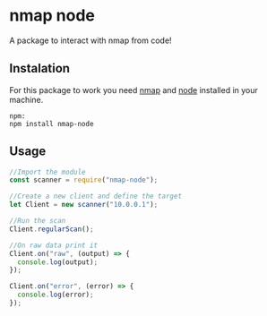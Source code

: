 # nmap node

A package to interact with nmap from code!

## Instalation

For this package to work you need [nmap](https://nmap.org) and [node](https://nodejs.org/es/) installed in your machine.

```
npm:
npm install nmap-node
```

## Usage

```js
//Import the module
const scanner = require("nmap-node");

//Create a new client and define the target
let Client = new scanner("10.0.0.1");

//Run the scan
Client.regularScan();

//On raw data print it
Client.on("raw", (output) => {
  console.log(output);
});

Client.on("error", (error) => {
  console.log(error);
});
```
